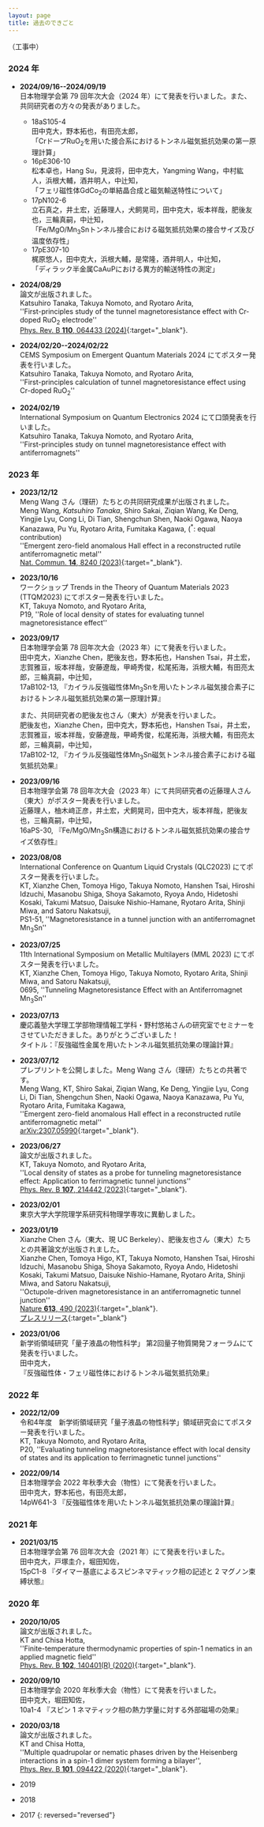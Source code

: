 ```yaml
---
layout: page
title: 過去のできごと
---
```

（工事中）

### 2024 年   

<!--
- **2024/10/28**   
  プレプリントを公開しました。    
  Katsuhiro Tanaka, Takuya Nomoto, and Ryotaro Arita,   
  ''Approaches to tunnel magnetoresistance effect with antiferromagnets''   
  [arXiv:2410.19513](https://doi.org/10.48550/arXiv.2410.19513){:target="_blank"}.   
!-->

- **2024/09/16--2024/09/19**   
  日本物理学会第 79 回年次大会（2024 年）にて発表を行いました。また、共同研究者の方々の発表がありました。   
  - 18aS105-4   
    田中克大，野本拓也，有田亮太郎，  
    「CrドープRuO<sub>2</sub>を用いた接合系におけるトンネル磁気抵抗効果の第一原理計算」  
  - 16pE306-10   
    松本卓也，Hang Su，見波将，田中克大，Yangming Wang，中村紘人，浜根大輔，酒井明人，中辻知，   
    「フェリ磁性体GdCo<sub>2</sub>の単結晶合成と磁気輸送特性について」   
  - 17pN102-6   
    立石真之，井土宏，近藤理人，犬飼晃司，田中克大，坂本祥哉，肥後友也，三輪真嗣，中辻知，    
    「Fe/MgO/Mn<sub>3</sub>Snトンネル接合における磁気抵抗効果の接合サイズ及び温度依存性」   
  - 17pE307-10   
    梶原悠人，田中克大，浜根大輔，是常隆，酒井明人，中辻知，    
    「ディラック半金属CaAuPにおける異方的輸送特性の測定」   

- **2024/08/29**   
  論文が出版されました。    
  Katsuhiro Tanaka, Takuya Nomoto, and Ryotaro Arita,  
  ''First-principles study of the tunnel magnetoresistance effect with Cr-doped RuO<sub>2</sub> electrode''   
  [Phys. Rev. B **110**, 064433 (2024)](https://doi.org/10.1103/PhysRevB.110.064433){:target="_blank"}.   

- **2024/02/20--2024/02/22**      
  CEMS Symposium on Emergent Quantum Materials 2024 にてポスター発表を行いました。   
  Katsuhiro Tanaka, Takuya Nomoto, and Ryotaro Arita,   
  ''First-principles calculation of tunnel magnetoresistance effect using Cr-doped RuO<sub>2</sub>''   

- **2024/02/19**    
  International Symposium on Quantum Electronics 2024 にて口頭発表を行いました。   
  Katsuhiro Tanaka, Takuya Nomoto, and Ryotaro Arita,     
  ''First-principles study on tunnel magnetoresistance effect with antiferromagnets''   

### 2023 年

- **2023/12/12**  
  Meng Wang さん（理研）たちとの共同研究成果が出版されました。   
  Meng Wang<sup>*</sup>, Katsuhiro Tanaka<sup>*</sup>, Shiro Sakai, Ziqian Wang, Ke Deng, Yingjie Lyu, Cong Li, Di Tian, Shengchun Shen, Naoki Ogawa, Naoya Kanazawa, Pu Yu, Ryotaro Arita, Fumitaka Kagawa, (<sup>*</sup>: equal contribution)  
  ''Emergent zero-field anomalous Hall effect in a reconstructed rutile antiferromagnetic metal''  
  [Nat. Commun. **14**, 8240 (2023)](https://doi.org/10.1038/s41467-023-43962-0){:target="_blank"}.   

- **2023/10/16**   
  ワークショップ Trends in the Theory of Quantum Materials 2023 (TTQM2023) にてポスター発表を行いました。  
  KT, Takuya Nomoto, and Ryotaro Arita,   
  P19, ''Role of local density of states for evaluating tunnel magnetoresistance effect''   

- **2023/09/17**   
  日本物理学会第 78 回年次大会（2023 年）にて発表を行いました。   
  田中克大，Xianzhe Chen，肥後友也，野本拓也，Hanshen Tsai，井土宏，志賀雅亘，坂本祥哉，安藤遼哉，甲崎秀俊，松尾拓海，浜根大輔，有田亮太郎，三輪真嗣，中辻知，    
  17aB102-13, 『カイラル反強磁性体Mn<sub>3</sub>Snを用いたトンネル磁気接合素子におけるトンネル磁気抵抗効果の第一原理計算』    

  また、共同研究者の肥後友也さん（東大）が発表を行いました。   
  肥後友也，Xianzhe Chen，田中克大，野本拓也，Hanshen Tsai，井土宏，志賀雅亘，坂本祥哉，安藤遼哉，甲崎秀俊，松尾拓海，浜根大輔，有田亮太郎，三輪真嗣，中辻知，    
  17aB102-12, 『カイラル反強磁性体Mn<sub>3</sub>Sn磁気トンネル接合素子における磁気抵抗効果』    

- **2023/09/16**  
  日本物理学会第 78 回年次大会（2023 年）にて共同研究者の近藤理人さん（東大）がポスター発表を行いました。   
  近藤理人，柚木﨑正彦，井土宏，犬飼晃司，田中克大，坂本祥哉，肥後友也，三輪真嗣，中辻知，    
  16aPS-30, 『Fe/MgO/Mn<sub>3</sub>Sn構造におけるトンネル磁気抵抗効果の接合サイズ依存性』   

- **2023/08/08**    
  International Conference on Quantum Liquid Crystals (QLC2023) にてポスター発表を行いました。    
  KT, Xianzhe Chen, Tomoya Higo, Takuya Nomoto, Hanshen Tsai, Hiroshi Idzuchi, Masanobu Shiga, Shoya Sakamoto, Ryoya Ando, Hidetoshi Kosaki, Takumi Matsuo, Daisuke Nishio-Hamane, Ryotaro Arita, Shinji Miwa, and Satoru Nakatsuji,  
  PS1-51, ''Magnetoresistance in a tunnel junction with an antiferromagnet Mn<sub>3</sub>Sn''  

- **2023/07/25**  
  11th International Symposium on Metallic Multilayers (MML 2023) にてポスター発表を行いました。  
  KT, Xianzhe Chen, Tomoya Higo, Takuya Nomoto, Ryotaro Arita, Shinji Miwa, and Satoru Nakatsuji,  
  0695, ''Tunneling Magnetoresistance Effect with an Antiferromagnet Mn<sub>3</sub>Sn''  
  
- **2023/07/13**  
  慶応義塾大学理工学部物理情報工学科・野村悠祐さんの研究室でセミナーをさせていただきました。ありがとうございました！  
  タイトル：『反強磁性金属を用いたトンネル磁気抵抗効果の理論計算』  

- **2023/07/12**  
  プレプリントを公開しました。Meng Wang さん（理研）たちとの共著です。  
  Meng Wang, KT, Shiro Sakai, Ziqian Wang, Ke Deng, Yingjie Lyu, Cong Li, Di Tian, Shengchun Shen, Naoki Ogawa, Naoya Kanazawa, Pu Yu, Ryotaro Arita, Fumitaka Kagawa,  
  ''Emergent zero-field anomalous Hall effect in a reconstructed rutile antiferromagnetic metal''  
  [arXiv:2307.05990](https://arxiv.org/abs/2307.05990){:target="_blank"}.  

- **2023/06/27**  
  論文が出版されました。  
  KT, Takuya Nomoto, and Ryotaro Arita,  
  ''Local density of states as a probe for tunneling magnetoresistance effect: Application to ferrimagnetic tunnel junctions''  
  [Phys. Rev. B **107**, 214442 (2023)](https://journals.aps.org/prb/abstract/10.1103/PhysRevB.107.214442){:target="_blank"}.  

- **2023/02/01**  
  東京大学大学院理学系研究科物理学専攻に異動しました。  

- **2023/01/19**   
  Xianzhe Chen さん（東大、現 UC Berkeley）、肥後友也さん（東大）たちとの共著論文が出版されました。  
  Xianzhe Chen, Tomoya Higo, KT, Takuya Nomoto, Hanshen Tsai, Hiroshi Idzuchi, Masanobu Shiga, Shoya Sakamoto, Ryoya Ando, Hidetoshi Kosaki, Takumi Matsuo, Daisuke Nishio-Hamane, Ryotaro Arita, Shinji Miwa, and Satoru Nakatsuji,  
  ''Octupole-driven magnetoresistance in an antiferromagnetic tunnel junction''  
  [Nature **613**, 490 (2023)](https://www.nature.com/articles/s41586-022-05463-w){:target="_blank"}.  
  [プレスリリース](https://www.s.u-tokyo.ac.jp/ja/press/2023/8241/){:target="_blank"}  

- **2023/01/06**  
  新学術領域研究「量子液晶の物性科学」 第2回量子物質開発フォーラムにて発表を行いました。  
  田中克大，  
  『反強磁性体・フェリ磁性体におけるトンネル磁気抵抗効果』  


### 2022 年

- **2022/12/09**  
  令和4年度　新学術領域研究「量子液晶の物性科学」領域研究会にてポスター発表を行いました。  
  KT, Takuya Nomoto, and Ryotaro Arita,  
  P20, ''Evaluating tunneling magnetoresistance effect with local density of states and its application to ferrimagnetic tunnel junctions''  

<!--
- **2022/10/05**  
  プレプリントを公開しました。  
  KT, Takuya Nomoto, and Ryotaro Arita,  
  ''Local density of states as a probe for tunneling magnetoresistance effect: application to ferrimagnetic tunnel junctions''  
  [arXiv:2210.01441](https://arxiv.org/abs/2210.01441){:target="_blank"}.  
--> 

- **2022/09/14**  
  日本物理学会 2022 年秋季大会（物性）にて発表を行いました。  
  田中克大，野本拓也，有田亮太郎，  
  14pW641-3 『反強磁性体を用いたトンネル磁気抵抗効果の理論計算』  


### 2021 年

- **2021/03/15**  
  日本物理学会第 76 回年次大会（2021 年）にて発表を行いました。  
  田中克大，戸塚圭介，堀田知佐，  
  15pC1-8 『ダイマー基底によるスピンネマティック相の記述と 2 マグノン束縛状態』  

### 2020 年

<!--
- **2020/11/04**  
  SJTU Joint TDLI/ICMP/WQC Quantum Seminar (Host: Prof. Kamiya) にてオンラインセミナーを行わせていただきました。  
-->   

<!--
- **2020/10/28**  
  OIST Theory of Quantum Matter Unit (Host: Prof. Shannon) にてオンラインセミナーを行わせていただきました。  
--->

- **2020/10/05**   
  論文が出版されました。    
  KT and Chisa Hotta,   
  ''Finite-temperature thermodynamic properties of spin-1 nematics in an applied magnetic field''    
  [Phys. Rev. B **102**, 140401(R) (2020)](https://journals.aps.org/prb/abstract/10.1103/PhysRevB.102.140401){:target="_blank"}.   

- **2020/09/10**  
  日本物理学会 2020 年秋季大会（物性）にて発表を行いました。  
  田中克大，堀田知佐，  
  10a1-4 『スピン 1 ネマティック相の熱力学量に対する外部磁場の効果』  

<!--
- **2020/04/23**   
  プレプリントを公開しました。   
  KT and Chisa Hotta,   
  ''Finite temperature thermodynamic properties of the spin-1 nematics in an applied magnetic field''    
  [arXiv:2004.10409](http://arxiv.org/abs/2004.10409){:target="_blank"}.   
  （2020/10/05 出版されました：[Phys. Rev. B **102**, 140401(R) (2020)](https://journals.aps.org/prb/abstract/10.1103/PhysRevB.102.140401){:target="_blank"}）
-->

- **2020/03/18**  
  論文が出版されました。  
  KT and Chisa Hotta,   
  ''Multiple quadrupolar or nematic phases driven by the Heisenberg interactions in a spin-1 dimer system forming a bilayer'',  
  [Phys. Rev. B **101**, 094422 (2020)](https://link.aps.org/doi/10.1103/PhysRevB.101.094422){:target="_blank"}.  


- 2019
- 2018
- 2017
{: reversed="reversed"}

